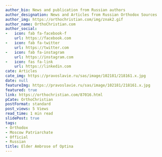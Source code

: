 ```yaml
---
author_bio: News and publication from Russian authors
author_designation: News and Articles from Russian Orthodox Sources
author_img: https://orthochristian.com/img/znak2.gif
author_name: OrthoChristian.com
author_social:
-   icon: fab fa-facebook-f
    url: https://facebook.com
-   icon: fab fa-twitter
    url: https://twitter.com
-   icon: fab fa-instagram
    url: https://instagram.com
-   icon: fas fa-link
    url: https://linkedin.com
cate: Articles
cate_img: https://pravoslavie.ru/sas/image/102181/218161.x.jpg
date: null
featureImg: https://pravoslavie.ru/sas/image/102181/218161.x.jpg
featured: true
link: https://orthochristian.com/87016.html
pCate: OrthoChristian
postFormat: standard
post_views: 5 Views
read_time: 1 min read
slidePost: true
tags:
- Orthodox
- Moscow Patriarchate
- Official
- Russian
title: Elder Ambrose of Optina
---
```

